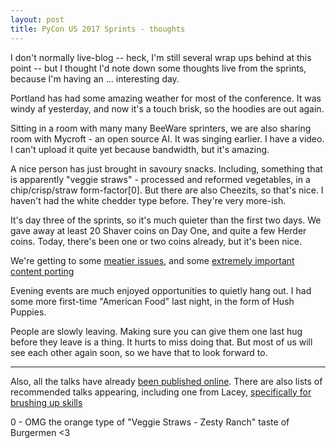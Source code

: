 ```yaml
---
layout: post
title: PyCon US 2017 Sprints - thoughts
---
```



I don't normally live-blog -- heck, I'm still several wrap ups behind at this point -- but I thought I'd note down some thoughts live from the sprints, because I'm having an ... interesting day. 

Portland has had some amazing weather for most of the conference. It was windy af yesterday, and now it's a touch brisk, so the hoodies are out again. 

Sitting in a room with many many BeeWare sprinters, we are also sharing room with Mycroft - an open source AI. It was singing earlier. I have a video. I can't upload it quite yet because bandwidth, but it's amazing. 

A nice person has just brought in savoury snacks. Including, something that is apparently "veggie straws" - processed and reformed vegetables, in a chip/crisp/straw form-factor[0]. But there are also Cheezits, so that's nice. I haven't had the white chedder type before. They're very more-ish.

It's day three of the sprints, so it's much quieter than the first two days. We gave away at least 20 Shaver coins on Day One, and quite a few Herder coins. Today, there's been one or two coins already, but it's been nice. 

We're getting to some [meatier issues](https://github.com/pybee/batavia/pull/536), and some [extremely important content porting](https://github.com/pybee/batavia/pull/535)

Evening events are much enjoyed opportunities to quietly hang out. I had some more first-time "American Food" last night, in the form of Hush Puppies. 

People are slowly leaving. Making sure you can give them one last hug before they leave is a thing. It hurts to miss doing that. But most of us will see each other again soon, so we have that to look forward to. 

---

Also, all the talks have already [been published online](https://www.youtube.com/c/pycon2017). There are also lists of recommended talks appearing, including one from Lacey, [specifically for brushing up skills](https://www.laceyhenschel.com/blog/2017/5/24/pycon-2017-talks-to-brush-up-on-skills)

0 - OMG the orange type of "Veggie Straws - Zesty Ranch" taste of Burgermen <3
